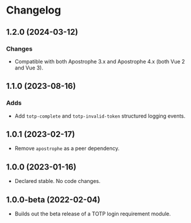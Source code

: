 # Changelog

## 1.2.0 (2024-03-12)

### Changes

* Compatible with both Apostrophe 3.x and Apostrophe 4.x (both Vue 2 and Vue 3).

## 1.1.0 (2023-08-16)

### Adds

- Add `totp-complete` and `totp-invalid-token` structured logging events.

## 1.0.1 (2023-02-17)

- Remove `apostrophe` as a peer dependency.

## 1.0.0 (2023-01-16)

- Declared stable. No code changes.

## 1.0.0-beta (2022-02-04)

- Builds out the beta release of a TOTP login requirement module.
